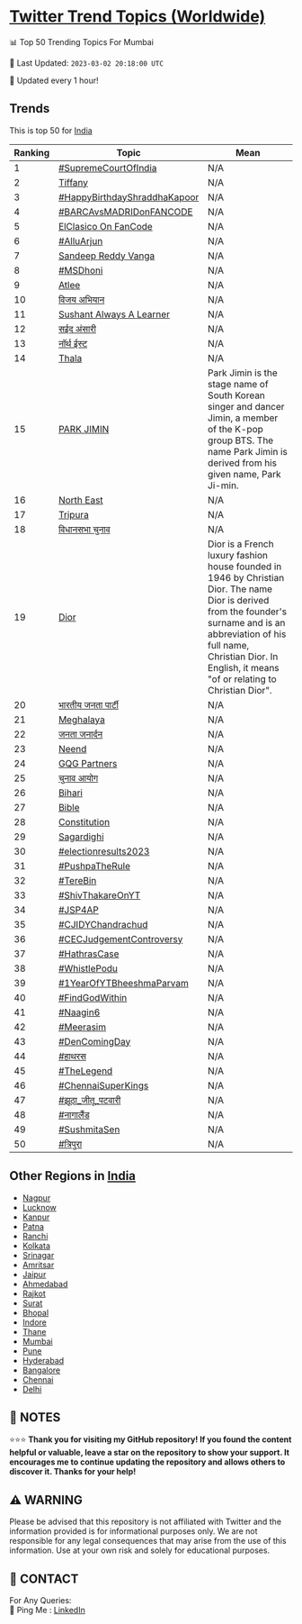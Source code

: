 [Twitter Trend Topics (Worldwide)](https://github.com/ErcinDedeoglu/Twitter-Trend-Topics)
==========


📊 Top 50 Trending Topics For Mumbai

📆 Last Updated: `2023-03-02 20:18:00 UTC`

🔧 Updated every 1 hour!


## Trends

This is top 50 for [India](</India>)

| Ranking | Topic | Mean |
| ------- | ------------ | ------------ |
| 1 | [#SupremeCourtOfIndia](http://twitter.com/search?q=%23SupremeCourtOfIndia) | N/A |
| 2 | [Tiffany](http://twitter.com/search?q=Tiffany) | N/A |
| 3 | [#HappyBirthdayShraddhaKapoor](http://twitter.com/search?q=%23HappyBirthdayShraddhaKapoor) | N/A |
| 4 | [#BARCAvsMADRIDonFANCODE](http://twitter.com/search?q=%23BARCAvsMADRIDonFANCODE) | N/A |
| 5 | [ElClasico On FanCode](http://twitter.com/search?q=ElClasico+On+FanCode) | N/A |
| 6 | [#AlluArjun](http://twitter.com/search?q=%23AlluArjun) | N/A |
| 7 | [Sandeep Reddy Vanga](http://twitter.com/search?q=Sandeep+Reddy+Vanga) | N/A |
| 8 | [#MSDhoni](http://twitter.com/search?q=%23MSDhoni) | N/A |
| 9 | [Atlee](http://twitter.com/search?q=Atlee) | N/A |
| 10 | [विजय अभियान](http://twitter.com/search?q=%e0%a4%b5%e0%a4%bf%e0%a4%9c%e0%a4%af+%e0%a4%85%e0%a4%ad%e0%a4%bf%e0%a4%af%e0%a4%be%e0%a4%a8) | N/A |
| 11 | [Sushant Always A Learner](http://twitter.com/search?q=Sushant+Always+A+Learner) | N/A |
| 12 | [सईद अंसारी](http://twitter.com/search?q=%e0%a4%b8%e0%a4%88%e0%a4%a6+%e0%a4%85%e0%a4%82%e0%a4%b8%e0%a4%be%e0%a4%b0%e0%a5%80) | N/A |
| 13 | [नॉर्थ ईस्ट](http://twitter.com/search?q=%e0%a4%a8%e0%a5%89%e0%a4%b0%e0%a5%8d%e0%a4%a5+%e0%a4%88%e0%a4%b8%e0%a5%8d%e0%a4%9f) | N/A |
| 14 | [Thala](http://twitter.com/search?q=Thala) | N/A |
| 15 | [PARK JIMIN](http://twitter.com/search?q=PARK+JIMIN) | Park Jimin is the stage name of South Korean singer and dancer Jimin, a member of the K-pop group BTS. The name Park Jimin is derived from his given name, Park Ji-min. |
| 16 | [North East](http://twitter.com/search?q=North+East) | N/A |
| 17 | [Tripura](http://twitter.com/search?q=Tripura) | N/A |
| 18 | [विधानसभा चुनाव](http://twitter.com/search?q=%e0%a4%b5%e0%a4%bf%e0%a4%a7%e0%a4%be%e0%a4%a8%e0%a4%b8%e0%a4%ad%e0%a4%be+%e0%a4%9a%e0%a5%81%e0%a4%a8%e0%a4%be%e0%a4%b5) | N/A |
| 19 | [Dior](http://twitter.com/search?q=Dior) | Dior is a French luxury fashion house founded in 1946 by Christian Dior. The name Dior is derived from the founder's surname and is an abbreviation of his full name, Christian Dior. In English, it means "of or relating to Christian Dior". |
| 20 | [भारतीय जनता पार्टी](http://twitter.com/search?q=%e0%a4%ad%e0%a4%be%e0%a4%b0%e0%a4%a4%e0%a5%80%e0%a4%af+%e0%a4%9c%e0%a4%a8%e0%a4%a4%e0%a4%be+%e0%a4%aa%e0%a4%be%e0%a4%b0%e0%a5%8d%e0%a4%9f%e0%a5%80) | N/A |
| 21 | [Meghalaya](http://twitter.com/search?q=Meghalaya) | N/A |
| 22 | [जनता जनार्दन](http://twitter.com/search?q=%e0%a4%9c%e0%a4%a8%e0%a4%a4%e0%a4%be+%e0%a4%9c%e0%a4%a8%e0%a4%be%e0%a4%b0%e0%a5%8d%e0%a4%a6%e0%a4%a8) | N/A |
| 23 | [Neend](http://twitter.com/search?q=Neend) | N/A |
| 24 | [GQG Partners](http://twitter.com/search?q=GQG+Partners) | N/A |
| 25 | [चुनाव आयोग](http://twitter.com/search?q=%e0%a4%9a%e0%a5%81%e0%a4%a8%e0%a4%be%e0%a4%b5+%e0%a4%86%e0%a4%af%e0%a5%8b%e0%a4%97) | N/A |
| 26 | [Bihari](http://twitter.com/search?q=Bihari) | N/A |
| 27 | [Bible](http://twitter.com/search?q=Bible) | N/A |
| 28 | [Constitution](http://twitter.com/search?q=Constitution) | N/A |
| 29 | [Sagardighi](http://twitter.com/search?q=Sagardighi) | N/A |
| 30 | [#electionresults2023](http://twitter.com/search?q=%23electionresults2023) | N/A |
| 31 | [#PushpaTheRule](http://twitter.com/search?q=%23PushpaTheRule) | N/A |
| 32 | [#TereBin](http://twitter.com/search?q=%23TereBin) | N/A |
| 33 | [#ShivThakareOnYT](http://twitter.com/search?q=%23ShivThakareOnYT) | N/A |
| 34 | [#JSP4AP](http://twitter.com/search?q=%23JSP4AP) | N/A |
| 35 | [#CJIDYChandrachud](http://twitter.com/search?q=%23CJIDYChandrachud) | N/A |
| 36 | [#CECJudgementControversy](http://twitter.com/search?q=%23CECJudgementControversy) | N/A |
| 37 | [#HathrasCase](http://twitter.com/search?q=%23HathrasCase) | N/A |
| 38 | [#WhistlePodu](http://twitter.com/search?q=%23WhistlePodu) | N/A |
| 39 | [#1YearOfYTBheeshmaParvam](http://twitter.com/search?q=%231YearOfYTBheeshmaParvam) | N/A |
| 40 | [#FindGodWithin](http://twitter.com/search?q=%23FindGodWithin) | N/A |
| 41 | [#Naagin6](http://twitter.com/search?q=%23Naagin6) | N/A |
| 42 | [#Meerasim](http://twitter.com/search?q=%23Meerasim) | N/A |
| 43 | [#DenComingDay](http://twitter.com/search?q=%23DenComingDay) | N/A |
| 44 | [#हाथरस](http://twitter.com/search?q=%23%e0%a4%b9%e0%a4%be%e0%a4%a5%e0%a4%b0%e0%a4%b8) | N/A |
| 45 | [#TheLegend](http://twitter.com/search?q=%23TheLegend) | N/A |
| 46 | [#ChennaiSuperKings](http://twitter.com/search?q=%23ChennaiSuperKings) | N/A |
| 47 | [#झूठा_जीतू_पटवारी](http://twitter.com/search?q=%23%e0%a4%9d%e0%a5%82%e0%a4%a0%e0%a4%be_%e0%a4%9c%e0%a5%80%e0%a4%a4%e0%a5%82_%e0%a4%aa%e0%a4%9f%e0%a4%b5%e0%a4%be%e0%a4%b0%e0%a5%80) | N/A |
| 48 | [#नागालैंड](http://twitter.com/search?q=%23%e0%a4%a8%e0%a4%be%e0%a4%97%e0%a4%be%e0%a4%b2%e0%a5%88%e0%a4%82%e0%a4%a1) | N/A |
| 49 | [#SushmitaSen](http://twitter.com/search?q=%23SushmitaSen) | N/A |
| 50 | [#त्रिपुरा](http://twitter.com/search?q=%23%e0%a4%a4%e0%a5%8d%e0%a4%b0%e0%a4%bf%e0%a4%aa%e0%a5%81%e0%a4%b0%e0%a4%be) | N/A |



## Other Regions in [India](</India>)

* [Nagpur](</India/Nagpur.md>)
* [Lucknow](</India/Lucknow.md>)
* [Kanpur](</India/Kanpur.md>)
* [Patna](</India/Patna.md>)
* [Ranchi](</India/Ranchi.md>)
* [Kolkata](</India/Kolkata.md>)
* [Srinagar](</India/Srinagar.md>)
* [Amritsar](</India/Amritsar.md>)
* [Jaipur](</India/Jaipur.md>)
* [Ahmedabad](</India/Ahmedabad.md>)
* [Rajkot](</India/Rajkot.md>)
* [Surat](</India/Surat.md>)
* [Bhopal](</India/Bhopal.md>)
* [Indore](</India/Indore.md>)
* [Thane](</India/Thane.md>)
* [Mumbai](</India/Mumbai.md>)
* [Pune](</India/Pune.md>)
* [Hyderabad](</India/Hyderabad.md>)
* [Bangalore](</India/Bangalore.md>)
* [Chennai](</India/Chennai.md>)
* [Delhi](</India/Delhi.md>)



## 📝 NOTES

⭐⭐⭐ **Thank you for visiting my GitHub repository! If you found the content helpful or valuable, leave a star on the repository to show your support. It encourages me to continue updating the repository and allows others to discover it. Thanks for your help!**


## ⚠️ WARNING

Please be advised that this repository is not affiliated with Twitter and the information provided is for informational purposes only. We are not responsible for any legal consequences that may arise from the use of this information. Use at your own risk and solely for educational purposes.


## 📨 CONTACT

 For Any Queries:  
            🏓 Ping Me : [LinkedIn](https://www.linkedin.com/in/ercindedeoglu/)

